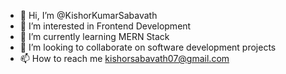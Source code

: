 - 👋 Hi, I’m @KishorKumarSabavath
- 👀 I’m interested in Frontend Development
- 🌱 I’m currently learning MERN Stack
- 💞️ I’m looking to collaborate on software development projects
- 📫 How to reach me kishorsabavath07@gmail.com

<!---
KishorKumarSabavath/KishorKumarSabavath is a ✨ special ✨ repository because its `README.md` (this file) appears on your GitHub profile.
You can click the Preview link to take a look at your changes.
--->
